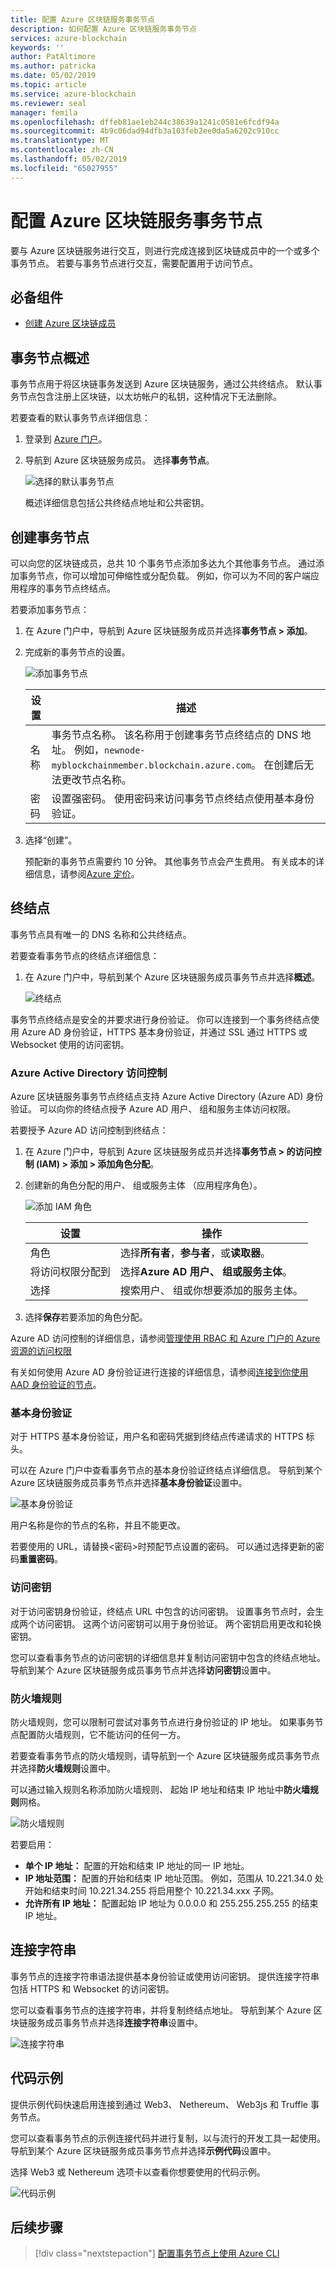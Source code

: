 ```yaml
---
title: 配置 Azure 区块链服务事务节点
description: 如何配置 Azure 区块链服务事务节点
services: azure-blockchain
keywords: ''
author: PatAltimore
ms.author: patricka
ms.date: 05/02/2019
ms.topic: article
ms.service: azure-blockchain
ms.reviewer: seal
manager: femila
ms.openlocfilehash: dffeb81ae1eb244c38639a1241c0581e6fcdf94a
ms.sourcegitcommit: 4b9c06dad94dfb3a103feb2ee0da5a6202c910cc
ms.translationtype: MT
ms.contentlocale: zh-CN
ms.lasthandoff: 05/02/2019
ms.locfileid: "65027955"
---
```

# <a name="configure-azure-blockchain-service-transaction-nodes"></a>配置 Azure 区块链服务事务节点

要与 Azure 区块链服务进行交互，则进行完成连接到区块链成员中的一个或多个事务节点。  若要与事务节点进行交互，需要配置用于访问节点。

## <a name="prerequisites"></a>必备组件

* [创建 Azure 区块链成员](create-member.md)

## <a name="transaction-node-overview"></a>事务节点概述

事务节点用于将区块链事务发送到 Azure 区块链服务，通过公共终结点。 默认事务节点包含注册上区块链，以太坊帐户的私钥，这种情况下无法删除。

若要查看的默认事务节点详细信息：

1. 登录到 [Azure 门户](https://portal.azure.com)。
1. 导航到 Azure 区块链服务成员。 选择**事务节点**。

    ![选择的默认事务节点](./media/configure-transaction-nodes/nodes.png)

    概述详细信息包括公共终结点地址和公共密钥。

## <a name="create-transaction-node"></a>创建事务节点

可以向您的区块链成员，总共 10 个事务节点添加多达九个其他事务节点。 通过添加事务节点，你可以增加可伸缩性或分配负载。 例如，你可以为不同的客户端应用程序的事务节点终结点。

若要添加事务节点：

1. 在 Azure 门户中，导航到 Azure 区块链服务成员并选择**事务节点 > 添加**。
1. 完成新的事务节点的设置。

    ![添加事务节点](./media/configure-transaction-nodes/add-node.png)

    | 设置 | 描述 |
    |---------|-------------|
    | 名称 | 事务节点名称。 该名称用于创建事务节点终结点的 DNS 地址。 例如，`newnode-myblockchainmember.blockchain.azure.com`。 在创建后无法更改节点名称。 |
    | 密码 | 设置强密码。 使用密码来访问事务节点终结点使用基本身份验证。

1. 选择“创建”。

    预配新的事务节点需要约 10 分钟。 其他事务节点会产生费用。 有关成本的详细信息，请参阅[Azure 定价](https://aka.ms/ABSPricing)。

## <a name="endpoints"></a>终结点

事务节点具有唯一的 DNS 名称和公共终结点。

若要查看事务节点的终结点详细信息：

1. 在 Azure 门户中，导航到某个 Azure 区块链服务成员事务节点并选择**概述**。

    ![终结点](./media/configure-transaction-nodes/endpoints.png)

事务节点终结点是安全的并要求进行身份验证。 你可以连接到一个事务终结点使用 Azure AD 身份验证，HTTPS 基本身份验证，并通过 SSL 通过 HTTPS 或 Websocket 使用的访问密钥。

### <a name="azure-active-directory-access-control"></a>Azure Active Directory 访问控制

Azure 区块链服务事务节点终结点支持 Azure Active Directory (Azure AD) 身份验证。 可以向你的终结点授予 Azure AD 用户、 组和服务主体访问权限。

若要授予 Azure AD 访问控制到终结点：

1. 在 Azure 门户中，导航到 Azure 区块链服务成员并选择**事务节点 > 的访问控制 (IAM) > 添加 > 添加角色分配**。
1. 创建新的角色分配的用户、 组或服务主体 （应用程序角色）。

    ![添加 IAM 角色](./media/configure-transaction-nodes/add-role.png)

    | 设置 | 操作 |
    |---------|-------------|
    | 角色 | 选择**所有者**，**参与者**，或**读取器**。
    | 将访问权限分配到 | 选择**Azure AD 用户、 组或服务主体**。
    | 选择 | 搜索用户、 组或你想要添加的服务主体。

1. 选择**保存**若要添加的角色分配。

Azure AD 访问控制的详细信息，请参阅[管理使用 RBAC 和 Azure 门户的 Azure 资源的访问权限](../../role-based-access-control/role-assignments-portal.md)

有关如何使用 Azure AD 身份验证进行连接的详细信息，请参阅[连接到你使用 AAD 身份验证的节点](configure-aad.md)。

### <a name="basic-authentication"></a>基本身份验证

对于 HTTPS 基本身份验证，用户名和密码凭据到终结点传递请求的 HTTPS 标头。

可以在 Azure 门户中查看事务节点的基本身份验证终结点详细信息。 导航到某个 Azure 区块链服务成员事务节点并选择**基本身份验证**设置中。

![基本身份验证](./media/configure-transaction-nodes/basic.png)

用户名称是你的节点的名称，并且不能更改。

若要使用的 URL，请替换\<密码\>时预配节点设置的密码。 可以通过选择更新的密码**重置密码**。

### <a name="access-keys"></a>访问密钥

对于访问密钥身份验证，终结点 URL 中包含的访问密钥。 设置事务节点时，会生成两个访问密钥。 这两个访问密钥可以用于身份验证。 两个密钥启用更改和轮换密钥。

您可以查看事务节点的访问密钥的详细信息并复制访问密钥中包含的终结点地址。 导航到某个 Azure 区块链服务成员事务节点并选择**访问密钥**设置中。

### <a name="firewall-rules"></a>防火墙规则

防火墙规则，您可以限制可尝试对事务节点进行身份验证的 IP 地址。  如果事务节点配置防火墙规则，它不能访问的任何一方。  

若要查看事务节点的防火墙规则，请导航到一个 Azure 区块链服务成员事务节点并选择**防火墙规则**设置中。

可以通过输入规则名称添加防火墙规则、 起始 IP 地址和结束 IP 地址中**防火墙规则**网格。

![防火墙规则](./media/configure-transaction-nodes/firewall-rules.png)

若要启用：

* **单个 IP 地址：** 配置的开始和结束 IP 地址的同一 IP 地址。
* **IP 地址范围：** 配置的开始和结束 IP 地址范围。 例如，范围从 10.221.34.0 处开始和结束时间 10.221.34.255 将启用整个 10.221.34.xxx 子网。
* **允许所有 IP 地址：** 配置起始 IP 地址为 0.0.0.0 和 255.255.255.255 的结束 IP 地址。

## <a name="connection-strings"></a>连接字符串

事务节点的连接字符串语法提供基本身份验证或使用访问密钥。 提供连接字符串包括 HTTPS 和 Websocket 的访问密钥。

您可以查看事务节点的连接字符串，并将复制终结点地址。 导航到某个 Azure 区块链服务成员事务节点并选择**连接字符串**设置中。

![连接字符串](./media/configure-transaction-nodes/connection-strings.png)

## <a name="sample-code"></a>代码示例

提供示例代码快速启用连接到通过 Web3、 Nethereum、 Web3js 和 Truffle 事务节点。

您可以查看事务节点的示例连接代码并进行复制，以与流行的开发工具一起使用。 导航到某个 Azure 区块链服务成员事务节点并选择**示例代码**设置中。

选择 Web3 或 Nethereum 选项卡以查看你想要使用的代码示例。

![代码示例](./media/configure-transaction-nodes/sample-code.png)

## <a name="next-steps"></a>后续步骤

> [!div class="nextstepaction"]
> [配置事务节点上使用 Azure CLI](manage-cli.md)
